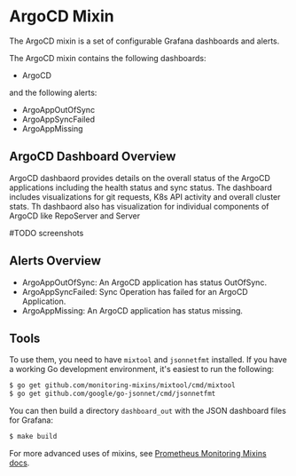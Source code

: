 # ArgoCD Mixin

The ArgoCD mixin is a set of configurable Grafana dashboards and alerts.

The ArgoCD mixin contains the following dashboards:

- ArgoCD

and the following alerts:

- ArgoAppOutOfSync
- ArgoAppSyncFailed
- ArgoAppMissing

## ArgoCD Dashboard Overview
ArgoCD dashbaord provides details on the overall status of the ArgoCD applications including the health status and sync status. The dashboard includes visualizations for git requests, K8s API activity and overall cluster stats. Th dashbaord also has visualization for individual components of ArgoCD like RepoServer and Server 

#TODO screenshots

## Alerts Overview
- ArgoAppOutOfSync: An ArgoCD application has status OutOfSync.
- ArgoAppSyncFailed: Sync Operation has failed for an ArgoCD Application.
- ArgoAppMissing: An ArgoCD application has status missing.

## Tools
To use them, you need to have `mixtool` and `jsonnetfmt` installed. If you have a working Go development environment, it's easiest to run the following:

```bash
$ go get github.com/monitoring-mixins/mixtool/cmd/mixtool
$ go get github.com/google/go-jsonnet/cmd/jsonnetfmt
```

You can then build a directory `dashboard_out` with the JSON dashboard files for Grafana:

```bash
$ make build
```

For more advanced uses of mixins, see [Prometheus Monitoring Mixins docs](https://github.com/monitoring-mixins/docs).